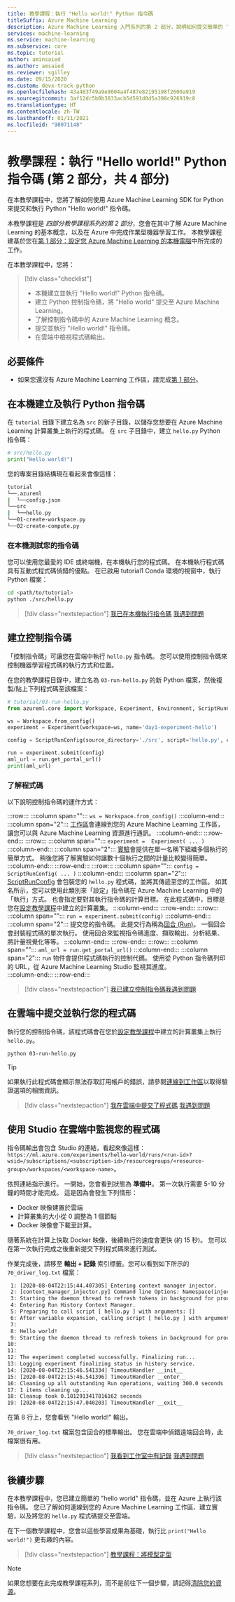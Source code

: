 ```yaml
---
title: 教學課程：執行 "Hello world!" Python 指令碼
titleSuffix: Azure Machine Learning
description: Azure Machine Learning 入門系列的第 2 部分，說明如何提交簡單的 "Hello world!" Python 指令碼到雲端。
services: machine-learning
ms.service: machine-learning
ms.subservice: core
ms.topic: tutorial
author: aminsaied
ms.author: amsaied
ms.reviewer: sgilley
ms.date: 09/15/2020
ms.custom: devx-track-python
ms.openlocfilehash: 43a483f49a9e9004a4f487e82195198f2600a919
ms.sourcegitcommit: 3af12dc5b0b3833acb5d591d0d5a398c926919c8
ms.translationtype: HT
ms.contentlocale: zh-TW
ms.lasthandoff: 01/11/2021
ms.locfileid: "98071148"
---
```

# <a name="tutorial-run-a-hello-world-python-script-part-2-of-4"></a>教學課程：執行 "Hello world!" Python 指令碼 (第 2 部分，共 4 部分)

在本教學課程中，您將了解如何使用 Azure Machine Learning SDK for Python 來提交和執行 Python "Hello world!" 指令碼。

本教學課程是 *四部分教學課程系列的第 2 部分*，您會在其中了解 Azure Machine Learning 的基本概念，以及在 Azure 中完成作業型機器學習工作。 本教學課程建基於您在[第 1 部分：設定您 Azure Machine Learning 的本機電腦](tutorial-1st-experiment-sdk-setup-local.md)中所完成的工作。

在本教學課程中，您將：

> [!div class="checklist"]
> * 本機建立並執行 "Hello world!" Python 指令碼。
> * 建立 Python 控制指令碼，將 "Hello world" 提交至 Azure Machine Learning。
> * 了解控制指令碼中的 Azure Machine Learning 概念。
> * 提交並執行 "Hello world!" 指令碼。
> * 在雲端中檢視程式碼輸出。

## <a name="prerequisites"></a>必要條件

- 如果您還沒有 Azure Machine Learning 工作區，請完成[第 1 部分](tutorial-1st-experiment-sdk-setup-local.md)。

## <a name="create-and-run-a-python-script-locally"></a>在本機建立及執行 Python 指令碼

在 `tutorial` 目錄下建立名為 `src` 的新子目錄，以儲存您想要在 Azure Machine Learning 計算叢集上執行的程式碼。 在 `src` 子目錄中，建立 `hello.py` Python 指令碼：

```python
# src/hello.py
print("Hello world!")
```

您的專案目錄結構現在看起來會像這樣：

```Bash
tutorial
└──.azureml
|  └──config.json
└──src
|  └──hello.py
└──01-create-workspace.py
└──02-create-compute.py
```


### <a name="test-your-script-locally"></a><a name="test"></a>在本機測試您的指令碼

您可以使用您最愛的 IDE 或終端機，在本機執行您的程式碼。 在本機執行程式碼具有互動式程式碼偵錯的優點。  在已啟用 tutorial1 Conda 環境的視窗中，執行 Python 檔案：

```bash
cd <path/to/tutorial>
python ./src/hello.py
```

> [!div class="nextstepaction"]
> [我已在本機執行指令碼](?success=run-local#control-script) [我遇到問題](https://www.research.net/r/7C2NTH7?issue=run-local)

## <a name="create-a-control-script"></a><a name="control-script"></a> 建立控制指令碼

「控制指令碼」可讓您在雲端中執行 `hello.py` 指令碼。 您可以使用控制指令碼來控制機器學習程式碼的執行方式和位置。  

在您的教學課程目錄中，建立名為 `03-run-hello.py` 的新 Python 檔案，然後複製/貼上下列程式碼至該檔案：

```python
# tutorial/03-run-hello.py
from azureml.core import Workspace, Experiment, Environment, ScriptRunConfig

ws = Workspace.from_config()
experiment = Experiment(workspace=ws, name='day1-experiment-hello')

config = ScriptRunConfig(source_directory='./src', script='hello.py', compute_target='cpu-cluster')

run = experiment.submit(config)
aml_url = run.get_portal_url()
print(aml_url)
```

### <a name="understand-the-code"></a>了解程式碼

以下說明控制指令碼的運作方式：

:::row:::
   :::column span="":::
      `ws = Workspace.from_config()`
   :::column-end:::
   :::column span="2":::
      [工作區](/python/api/azureml-core/azureml.core.workspace.workspace?preserve-view=true&view=azure-ml-py)會連線到您的 Azure Machine Learning 工作區，讓您可以與 Azure Machine Learning 資源進行通訊。
   :::column-end:::
:::row-end:::
:::row:::
   :::column span="":::
      `experiment =  Experiment( ... )`
   :::column-end:::
   :::column span="2":::
      [實驗](/python/api/azureml-core/azureml.core.experiment.experiment?preserve-view=true&view=azure-ml-py)會提供在單一名稱下組織多個執行的簡單方式。 稍後您將了解實驗如何讓數十個執行之間的計量比較變得簡單。
   :::column-end:::
:::row-end:::
:::row:::
   :::column span="":::
      `config = ScriptRunConfig( ... )` 
   :::column-end:::
   :::column span="2":::
      [ScriptRunConfig](/python/api/azureml-core/azureml.core.scriptrunconfig?preserve-view=true&view=azure-ml-py) 會包裝您的 `hello.py` 程式碼，並將其傳遞至您的工作區。 如其名所示，您可以使用此類別來「設定」指令碼在 Azure Machine Learning 中的「執行」方式。 也會指定要對其執行指令碼的計算目標。 在此程式碼中，目標是您在[設定教學課程](tutorial-1st-experiment-sdk-setup-local.md)中建立的計算叢集。
   :::column-end:::
:::row-end:::
:::row:::
   :::column span="":::
      `run = experiment.submit(config)`
   :::column-end:::
   :::column span="2":::
       提交您的指令碼。 此提交行為稱為[回合 (Run)](/python/api/azureml-core/azureml.core.run%28class%29?preserve-view=true&view=azure-ml-py)。 一個回合會封裝程式碼的單次執行。 使用回合來監視指令碼進度、擷取輸出、分析結果、將計量視覺化等等。
   :::column-end:::
:::row-end:::
:::row:::
   :::column span="":::
      `aml_url = run.get_portal_url()` 
   :::column-end:::
   :::column span="2":::
        `run` 物件會提供程式碼執行的控制代碼。 使用從 Python 指令碼列印的 URL，從 Azure Machine Learning Studio 監視其進度。  
   :::column-end:::
:::row-end:::

> [!div class="nextstepaction"]
> [我已建立控制指令碼](?success=create-control-script#submit)[我遇到問題](https://www.research.net/r/7C2NTH7?issue=create-control-script)

## <a name="submit-and-run-your-code-in-the-cloud"></a><a name="submit"></a> 在雲端中提交並執行您的程式碼

執行您的控制指令碼，該程式碼會在您於[設定教學課程](tutorial-1st-experiment-sdk-setup-local.md)中建立的計算叢集上執行 `hello.py`。


```bash
python 03-run-hello.py
```

> [!TIP]
> 如果執行此程式碼會顯示無法存取訂用帳戶的錯誤，請參閱[連線到工作區](how-to-manage-workspace.md?tab=python#connect-multi-tenant)以取得驗證選項的相關資訊。

> [!div class="nextstepaction"]
> [我在雲端中提交了程式碼](?success=submit-to-cloud#monitor) [我遇到問題](https://www.research.net/r/7C2NTH7?issue=submit-to-cloud)

## <a name="monitor-your-code-in-the-cloud-by-using-the-studio"></a><a name="monitor"></a>使用 Studio 在雲端中監視您的程式碼

指令碼輸出會包含 Studio 的連結，看起來像這樣：`https://ml.azure.com/experiments/hello-world/runs/<run-id>?wsid=/subscriptions/<subscription-id>/resourcegroups/<resource-group>/workspaces/<workspace-name>`。

依照連結指示進行。  一開始，您會看到狀態為 **準備中**。  第一次執行需要 5-10 分鐘的時間才能完成。 這是因為會發生下列情形：

* Docker 映像建置於雲端
* 計算叢集的大小從 0 調整為 1 個節點
* Docker 映像會下載至計算。 

隨著系統在計算上快取 Docker 映像，後續執行的速度會更快 (約 15 秒)。 您可以在第一次執行完成之後重新提交下列程式碼來進行測試。

作業完成後，請移至 **輸出 + 記錄** 索引標籤。您可以看到如下所示的 `70_driver_log.txt` 檔案：

```txt
 1: [2020-08-04T22:15:44.407305] Entering context manager injector.
 2: [context_manager_injector.py] Command line Options: Namespace(inject=['ProjectPythonPath:context_managers.ProjectPythonPath', 'RunHistory:context_managers.RunHistory', 'TrackUserError:context_managers.TrackUserError', 'UserExceptions:context_managers.UserExceptions'], invocation=['hello.py'])
 3: Starting the daemon thread to refresh tokens in background for process with pid = 31263
 4: Entering Run History Context Manager.
 5: Preparing to call script [ hello.py ] with arguments: []
 6: After variable expansion, calling script [ hello.py ] with arguments: []
 7:
 8: Hello world!
 9: Starting the daemon thread to refresh tokens in background for process with pid = 31263
10:
11:
12: The experiment completed successfully. Finalizing run...
13: Logging experiment finalizing status in history service.
14: [2020-08-04T22:15:46.541334] TimeoutHandler __init__
15: [2020-08-04T22:15:46.541396] TimeoutHandler __enter__
16: Cleaning up all outstanding Run operations, waiting 300.0 seconds
17: 1 items cleaning up...
18: Cleanup took 0.1812913417816162 seconds
19: [2020-08-04T22:15:47.040203] TimeoutHandler __exit__
```

在第 8 行上，您會看到 "Hello world!" 輸出。

`70_driver_log.txt` 檔案包含回合的標準輸出。 您在雲端中偵錯遠端回合時，此檔案很有用。

> [!div class="nextstepaction"]
> [我看到工作室中有記錄](?success=monitor-in-studio#next-steps) [我遇到問題](https://www.research.net/r/7C2NTH7?issue=monitor-in-studio)

## <a name="next-steps"></a>後續步驟

在本教學課程中，您已建立簡單的 "hello world" 指令碼，並在 Azure 上執行該指令碼。 您已了解如何連線到您的 Azure Machine Learning 工作區、建立實驗，以及將您的 `hello.py` 程式碼提交至雲端。

在下一個教學課程中，您會以這些學習成果為基礎，執行比 `print("Hello world!")` 更有趣的內容。

> [!div class="nextstepaction"]
> [教學課程：將模型定型](tutorial-1st-experiment-sdk-train.md)

>[!NOTE] 
> 如果您想要在此完成教學課程系列，而不是前往下一個步驟，請記得[清除您的資源](tutorial-1st-experiment-bring-data.md#clean-up-resources)。